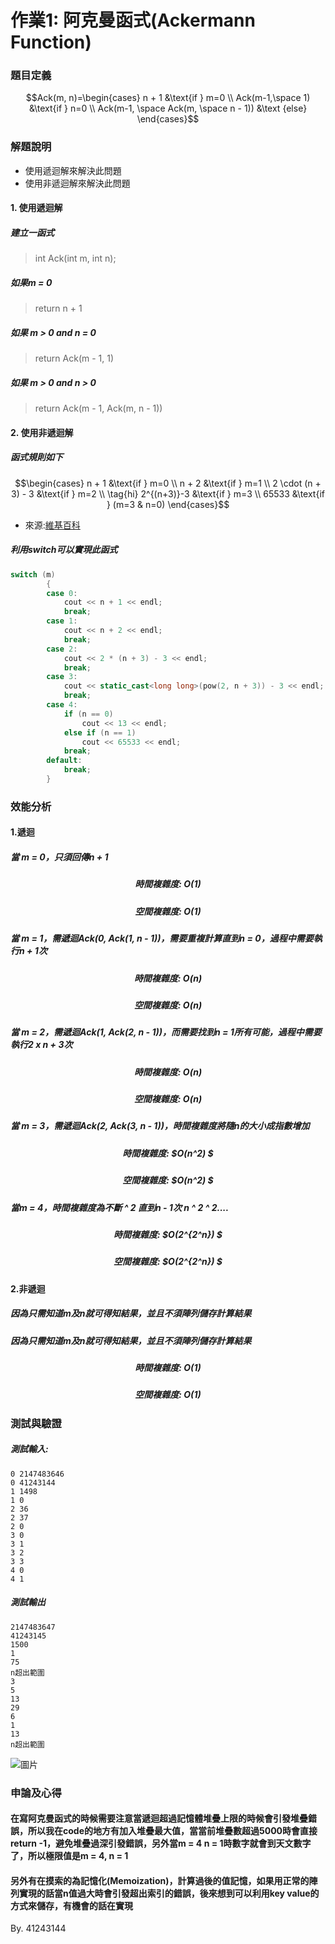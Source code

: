 # 作業1: 阿克曼函式(Ackermann Function)

### 題目定義
$$Ack(m, n)=\begin{cases}
    n + 1 &\text{if } m=0 \\
    Ack(m-1,\space 1) &\text{if } n=0 \\
    Ack(m-1, \space Ack(m, \space n - 1)) &\text {else}
\end{cases}$$

### 解題說明
- 使用遞迴解來解決此問題
- 使用非遞迴解來解決此問題

#### 1. 使用遞迴解

##### 建立一函式 
> int Ack(int m, int n);

##### 如果m = 0
> return n + 1
##### 如果 m > 0 and n = 0
> return Ack(m - 1, 1)
##### 如果 m > 0 and n > 0
> return Ack(m - 1, Ack(m, n - 1))

#### 2. 使用非遞迴解
##### 函式規則如下

$$\begin{cases}
    n + 1 &\text{if } m=0 \\
    n + 2 &\text{if } m=1 \\
    2 \cdot (n + 3) - 3 &\text{if } m=2 \\
    \tag{hi} 2^{(n+3)}-3 &\text{if } m=3 \\
    65533 &\text{if } (m=3 & n=0)
\end{cases}$$

- 來源:[維基百科](https://zh.wikipedia.org/zh-tw/%E9%98%BF%E5%85%8B%E6%9B%BC%E5%87%BD%E6%95%B8)


##### 利用switch可以實現此函式

```c++
switch (m)
        {
        case 0:
            cout << n + 1 << endl;
            break;
        case 1:
            cout << n + 2 << endl;
            break;
        case 2:
            cout << 2 * (n + 3) - 3 << endl;
            break;
        case 3:
            cout << static_cast<long long>(pow(2, n + 3)) - 3 << endl;
            break;
        case 4:
            if (n == 0)
                cout << 13 << endl;
            else if (n == 1)
                cout << 65533 << endl;
            break;
        default:
            break;
        }
```

### 效能分析
#### 1.遞迴
##### 當 m = 0，只須回傳n + 1
##### <center>時間複雜度: O(1)<center>
##### <center>空間複雜度: O(1)<center>

##### 當 m = 1，需遞迴Ack(0, Ack(1, n - 1))，需要重複計算直到n = 0，過程中需要執行n + 1次

##### <center>時間複雜度: O(n)<center>
##### <center>空間複雜度: O(n)<center>

##### 當 m = 2，需遞迴Ack(1, Ack(2, n - 1))，而需要找到n = 1所有可能，過程中需要執行2 x n + 3次
##### <center>時間複雜度: O(n)<center>
##### <center>空間複雜度: O(n)<center>

##### 當 m = 3，需遞迴Ack(2, Ack(3, n - 1))，時間複雜度將隨n的大小成指數增加
##### <center>時間複雜度: $O(n^2) $<center>
##### <center>空間複雜度: $O(n^2) $<center>

##### 當m = 4，時間複雜度為不斷 ^ 2 直到n - 1次 n ^ 2 ^ 2....
##### <center>時間複雜度: $O(2^{2^n}) $<center>
##### <center>空間複雜度: $O(2^{2^n}) $<center>

#### 2.非遞迴
##### 因為只需知道m及n就可得知結果，並且不須陣列儲存計算結果
##### 因為只需知道m及n就可得知結果，並且不須陣列儲存計算結果
##### <center>時間複雜度: O(1)<center>
##### <center>空間複雜度: O(1)<center>

### 測試與驗證

##### 測試輸入:
```
0 2147483646
0 41243144
1 1498
1 0
2 36
2 37
2 0
3 0
3 1
3 2
3 3
4 0
4 1
```
##### 測試輸出
```
2147483647
41243145
1500
1
75
n超出範圍
3
5
13
29
6
1
13
n超出範圍
```
![圖片](./測試.png)

### 申論及心得

#### 在寫阿克曼函式的時候需要注意當遞迴超過記憶體堆疊上限的時候會引發堆疊錯誤，所以我在code的地方有加入堆疊最大值，當當前堆疊數超過5000時會直接return -1，避免堆疊過深引發錯誤，另外當m = 4 n = 1時數字就會到天文數字了，所以極限值是m = 4, n = 1

#### 另外有在摸索的為記憶化(Memoization)，計算過後的值記憶，如果用正常的陣列實現的話當n值過大時會引發超出索引的錯誤，後來想到可以利用key value的方式來儲存，有機會的話在實現


By. 41243144